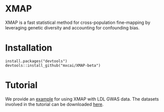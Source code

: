 # XMAP
XMAP is a fast statistical method for cross-population fine-mapping by leveraging genetic diversity and accounting for confounding bias.

# Installation
```
install.packages("devtools")
devtools::install_github("mxcai/XMAP-beta")
```
# Tutorial
We provide an [example](https://github.com/mxcai/XMAP-beta/blob/main/XMAP_example_LDL.ipynb) for using XMAP with LDL GWAS data. The datasets involved in the tutorial can be downloaded [here](https://hkustconnect-my.sharepoint.com/:f:/g/personal/mcaiad_connect_ust_hk/EhJHXBkK_DNBjLFbIPjMeaoBAwy6Jag0SjroUsecs7rHwA?e=mQgw3f).
